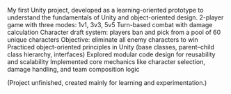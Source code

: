 My first Unity project, developed as a learning-oriented prototype to understand the fundamentals of Unity and object-oriented design.
2-player game with three modes: 1v1, 3v3, 5v5
Turn-based combat with damage calculation
Character draft system: players ban and pick from a pool of 60 unique characters
Objective: eliminate all enemy characters to win
Practiced object-oriented principles in Unity (base classes, parent–child class hierarchy, interfaces)
Explored modular code design for reusability and scalability
Implemented core mechanics like character selection, damage handling, and team composition logic

(Project unfinished, created mainly for learning and experimentation.)
